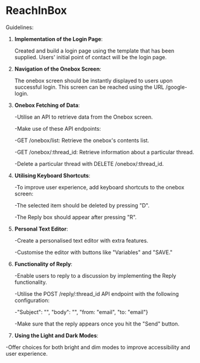 # ReachInBox

Guidelines:

1. **Implementation of the Login Page**:
   
   Created and build a login page using the template that has been supplied. Users' initial point of contact will be the login page.

2. **Navigation of the Onebox Screen**:
   
   The onebox screen should be instantly displayed to users upon successful login. This screen can be reached using the URL /google-login.

3. **Onebox Fetching of Data**:
   
   -Utilise an API to retrieve data from the Onebox screen.
   
   -Make use of these API endpoints:
   
      -GET /onebox/list: Retrieve the onebox's contents list.
   
      -GET /onebox/:thread_id: Retrieve information about a particular thread.
   
      -Delete a particular thread with DELETE /onebox/:thread_id.
   

5. **Utilising Keyboard Shortcuts**:
   
   -To improve user experience, add keyboard shortcuts to the onebox screen:
   
   -The selected item should be deleted by pressing "D".
   
   -The Reply box should appear after pressing "R".

7. **Personal Text Editor**:
   
   -Create a personalised text editor with extra features.
   
   -Customise the editor with buttons like "Variables" and "SAVE."
   
9. **Functionality of Reply**:
   
   -Enable users to reply to a discussion by implementing the Reply functionality.
   
   -Utilise the POST /reply/:thread_id API endpoint with the following configuration:
   
      -"Subject": "", "body": "<html></html>", "from: "email", "to: "email"}
   
      -Make sure that the reply appears once you hit the "Send" button.
   
11. **Using the Light and Dark Modes**:
 
   -Offer choices for both bright and dim modes to improve accessibility and user experience.
